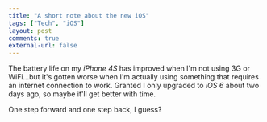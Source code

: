 ```yaml
---
title: "A short note about the new iOS"
tags: ["Tech", "iOS"]
layout: post
comments: true
external-url: false
---
```


The battery life on my *iPhone 4S* has improved when I'm not using 3G or WiFi...but it's gotten worse when I'm actually using something that requires an internet connection to work. Granted I only upgraded to *iOS 6* about two days ago, so maybe it'll get better with time.

One step forward and one step back, I guess?
